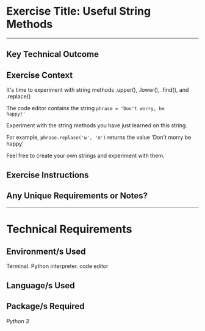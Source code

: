 # Exercise Title: Useful String Methods
---
## Key Technical Outcome

## Exercise Context
It's time to experiment with string methods .upper(), .lower(), .find(), and .replace()

The code editor contains the string <code>phrase = 'Don\'t worry, be happy!' </code>

Experiment with the string methods you have just learned on this string.

For example, <code>phrase.replace('w', 'm')</code> returns the value 'Don't morry be happy'

Feel free to create your own strings and experiment with them.

## Exercise Instructions

## Any Unique Requirements or Notes?

---
# Technical Requirements
<em><strong></strong></em>

## Environment/s Used
Terminal. Python interpreter. code editor

## Language/s Used
<em></em>

## Package/s Required
<em>Python 3</em>
